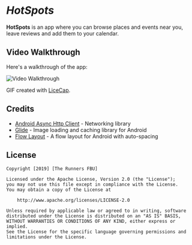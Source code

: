 # *HotSpots*

**HotSpots** is an app where you can browse places and events near you, leave reviews and add them to your calendar.

## Video Walkthrough

Here's a walkthrough of the app:

<img src='walkthrough.gif' title='Video Walkthrough' width='' alt='Video Walkthrough' />

GIF created with [LiceCap](http://www.cockos.com/licecap/).

## Credits

- [Android Async Http Client](http://loopj.com/android-async-http/) - Networking library
- [Glide](https://github.com/bumptech/glide) - Image loading and caching library for Android
- [Flow Layout](https://github.com/nex3z/FlowLayout) - A flow layout for Android with auto-spacing

## License

    Copyright [2019] [The Runners FBU]

    Licensed under the Apache License, Version 2.0 (the "License");
    you may not use this file except in compliance with the License.
    You may obtain a copy of the License at

        http://www.apache.org/licenses/LICENSE-2.0

    Unless required by applicable law or agreed to in writing, software
    distributed under the License is distributed on an "AS IS" BASIS,
    WITHOUT WARRANTIES OR CONDITIONS OF ANY KIND, either express or implied.
    See the License for the specific language governing permissions and
    limitations under the License.
